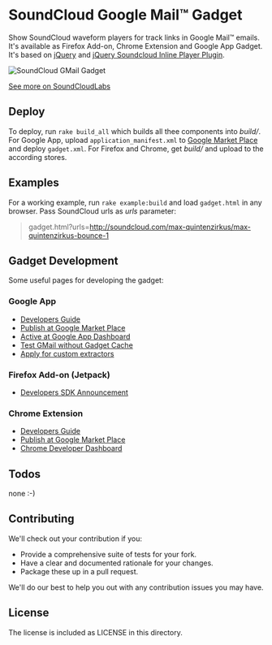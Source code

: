 # SoundCloud Google Mail™ Gadget

Show SoundCloud waveform players for track links in Google Mail™ emails. It's available as Firefox Add-on, Chrome Extension and Google App Gadget.
It's based on [jQuery](http://www.jquery.org) and [jQuery Soundcloud Inline Player Plugin](https://github.com/soundcloudlabs/soundcloud-gmail-gadget/raw/master/vendor/inline-player-0.2.js).

![SoundCloud GMail Gadget](http://soundcloudlabs.com/images/projects/gmail.png)

[See more on SoundCloudLabs](http://soundcloudlabs.com)


## Deploy
To deploy, run `rake build_all` which builds all thee components into _build/_. For Google App, upload `application_manifest.xml` to [Google Market Place](https://www.google.com/enterprise/marketplace/viewVendorProfile) and deploy `gadget.xml`. For Firefox and Chrome, get _build/<extension file>_ and upload to the according stores.


## Examples
For a working example, run `rake example:build` and load `gadget.html` in any browser. Pass SoundCloud urls as _urls_ parameter:

> gadget.html?urls=http://soundcloud.com/max-quintenzirkus/max-quintenzirkus-bounce-1


## Gadget Development
Some useful pages for developing the gadget:

### Google App
- [Developers Guide](http://code.google.com/apis/gmail/gadgets/contextual)
- [Publish at Google Market Place](https://www.google.com/enterprise/marketplace/viewVendorProfile)
- [Active at Google App Dashboard](https://www.google.com/a/cpanel/soundcloud.com/UserHub)
- [Test GMail without Gadget Cache](https://mail.google.com/mail/u/1/?nogadgetcache=1)
- [Apply for custom extractors](http://developer.googleapps.com/preview)

### Firefox Add-on (Jetpack)
- [Developers SDK Announcement](http://blog.mozilla.com/addons/2011/05/05/announcing-add-on-sdk-1-0b5/)

### Chrome Extension
- [Developers Guide](http://code.google.com/chrome/extensions/devguide.html)
- [Publish at Google Market Place](http://code.google.com/chrome/extensions/packaging.html)
- [Chrome Developer Dashboard](https://chrome.google.com/webstore/developer/dashboard)


## Todos
  none :-)


## Contributing

We'll check out your contribution if you:

- Provide a comprehensive suite of tests for your fork.
- Have a clear and documented rationale for your changes.
- Package these up in a pull request.

We'll do our best to help you out with any contribution issues you may have.


## License

The license is included as LICENSE in this directory.

